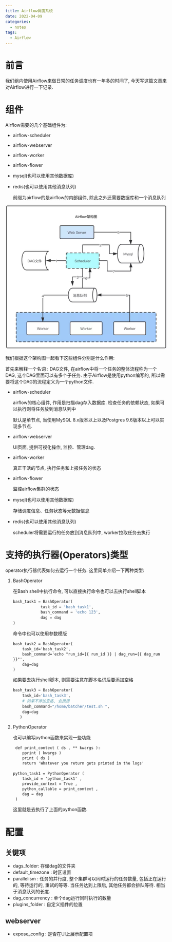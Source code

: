 ```yaml
---
title: Airflow调度系统
date: 2022-04-09
categories:
  - notes
tags:
  - Airflow
---
```


# 前言

我们组内使用Airflow来做日常的任务调度也有一年多的时间了, 今天写这篇文章来对Airflow进行一下记录.

# 组件

Airflow需要的几个基础组件为:

- airflow-scheduler

- airflow-webserver

- airflow-worker

- airflow-flower

- mysql(也可以使用其他数据库)

- redis(也可以使用其他消息队列)

	前缀为airflow的是airflow的内部组件, 除此之外还需要数据库和一个消息队列

<!--more-->

![](https://raw.githubusercontent.com/liunaijie/images/master/371649498716_.pic.jpg)

我们根据这个架构图一起看下这些组件分别是什么作用:

首先来解释一个名词 : DAG文件, 在airflow中将一个任务的整体流程称为一个DAG, 这个DAG里面可以有多个子任务. 由于Airflow是使用python编写的, 所以需要将这个DAG的流程定义为一个python文件.

- airflow-scheduler

	airflow的核心组件, 作用是扫描dag存入数据库. 检查任务的依赖状态, 如果可以执行则将任务放到消息队列中

	默认是单节点, 当使用MySQL 8.x版本以上以及Postgres 9.6版本以上可以实现多节点. 

- airflow-webserver

	UI页面, 提供可视化操作, 监控、管理dag.

- airflow-worker

	真正干活的节点, 执行任务和上报任务的状态

- airflow-flower

	监控airflow集群的状态

- mysql(也可以使用其他数据库)

	存储调度信息、任务状态等元数据信息

- redis(也可以使用其他消息队列)

	scheduler将需要运行的任务放到消息队列中, worker拉取任务去执行

# 支持的执行器(Operators)类型

operator执行器代表如何去运行一个任务. 这里简单介绍一下两种类型:

1. BashOperator

	在Bash shell中执行命令, 可以直接执行命令也可以去执行shell脚本

	```py
	bash_task1 = BashOperator(
			    task_id = 'bash_task1',
			    bash_command = 'echo 123',
			    dag = dag
	)
	```

	命令中也可以使用参数模版

	```pyt
	bash_task2 = BashOperator(
	    task_id='bash_task2',
	    bash_command='echo "run_id={{ run_id }} | dag_run={{ dag_run }}"',
	    dag=dag
	)
	```

	如果要去执行shell脚本, 则需要注意在脚本名词后要添加空格

	```py
	bash_task3 = BashOperator(
	    task_id='bash_task3',
	    # 如果不添加空格, 会报错
	    bash_command="/home/batcher/test.sh ",
	    dag=dag
	   )
	```

2. PythonOperator

	也可以编写python函数来实现一些功能

	```pyth
	 def print_context ( ds , ** kwargs ):
	    pprint ( kwargs )
	    print ( ds )
	    return 'Whatever you return gets printed in the logs'
	
	python_task1 = PythonOperator (
	    task_id = 'python_task1' ,
	    provide_context = True ,
	    python_callable = print_context ,
	    dag = dag 
	 )
	```

	这里就是去执行了上面的python函数.

# 配置

## 关键项

- dags_folder: 存储dag的文件夹
- default_timezone : 时区设置
- parallelism : 任务的并行度, 整个集群可以同时运行的任务数量, 包括正在运行的, 等待运行的, 重试的等等. 当任务达到上限后, 其他任务都会排队等待. 相当于消息队列的长度.
- dag_concurrency :  单个dag运行同时执行的数量
- plugins_folder : 自定义插件的位置

## webserver

- expose_config : 是否在UI上展示配置项